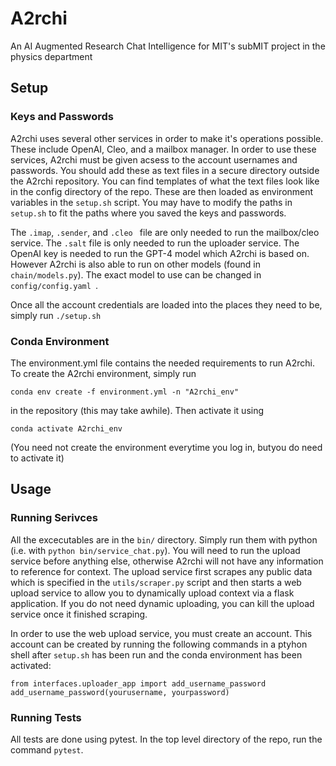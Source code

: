 # A2rchi
An AI Augmented Research Chat Intelligence for MIT's subMIT project in the physics department

## Setup

### Keys and Passwords

A2rchi uses several other services in order to make it's operations possible. These include OpenAI, Cleo, and a mailbox manager. In order to use these services, A2rchi must be given acsess to the account usernames and passwords. You should add these as text files in a secure directory outside the A2rchi repository. You can find templates of what the text files look like in the config directory of the repo. These are then loaded as environment variables in the `setup.sh` script. You may have to modify the paths in `setup.sh` to fit the paths where you saved the keys and passwords. 

The `.imap`, `.sender`, and `.cleo ` file are only needed to run the mailbox/cleo service. The `.salt` file is only needed to run the uploader service. The OpenAI key is needed to run the GPT-4 model which A2rchi is based on. However A2rchi is also able to run on other models (found in `chain/models.py`). The exact model to use can be changed in `config/config.yaml `. 

Once all the account credentials are loaded into the places they need to be, simply run `./setup.sh`

### Conda Environment

The environment.yml file contains the needed requirements to run A2rchi. To create the A2rchi environment, simply run

```
conda env create -f environment.yml -n "A2rchi_env"
```

in the repository (this may take awhile). Then activate it using

```
conda activate A2rchi_env
```

(You need not create the environment everytime you log in, butyou do need to activate it)

## Usage

### Running Serivces

All the excecutables are in the `bin/` directory. Simply run them with python (i.e. with `python bin/service_chat.py`). You will need to run the upload service before anything else, otherwise A2rchi will not have any information to reference for context. The upload service first scrapes any public data which is specified in the `utils/scraper.py` script and then starts a web upload service to allow you to dynamically upload context via a flask application. If you do not need dynamic uploading, you can kill the upload service once it finished scraping. 

In order to use the web upload service, you must create an account. This account can be created by running the following commands in a ptyhon shell after `setup.sh` has been run and the conda environment has been activated:

```
from interfaces.uploader_app import add_username_password
add_username_password(yourusername, yourpassword)
```


### Running Tests

All tests are done using pytest. In the top level directory of the repo, run the command `pytest`. 
